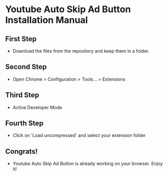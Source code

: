 # Youtube Auto Skip Ad Button Installation Manual
## First Step
- Download the files from the repository and keep them in a folder.
## Second Step
- Open Chrome > Configuration > Tools... > Extensions
## Third Step
- Active Developer Mode
## Fourth Step
- Click on 'Load uncompressed' and select your extension folder
## Congrats!
- Youtube Auto Skip Ad Button is already working on your browser. Enjoy it!